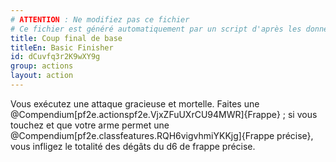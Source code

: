 ```yaml
---
# ATTENTION : Ne modifiez pas ce fichier
# Ce fichier est généré automatiquement par un script d'après les données du module Foundry VTT officiel et de sa traduction
title: Coup final de base
titleEn: Basic Finisher
id: dCuvfq3r2K9wXY9g
group: actions
layout: action
---
```

<p>Vous exécutez une attaque gracieuse et mortelle. Faites une @Compendium[pf2e.actionspf2e.VjxZFuUXrCU94MWR]{Frappe} ; si vous touchez et que votre arme permet une @Compendium[pf2e.classfeatures.RQH6vigvhmiYKKjg]{Frappe précise}, vous infligez le totalité des dégâts du d6 de frappe précise.</p>
